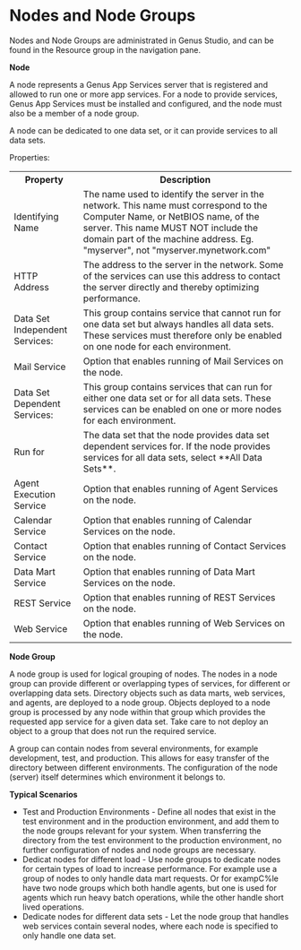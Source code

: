 # Nodes and Node Groups

Nodes and Node Groups are administrated in Genus Studio, and can be found in the Resource group in the navigation pane.  

**Node**  

A node represents a Genus App Services server that is registered and allowed to run one or more app services. For a node to provide services, Genus App Services must be installed and configured, and the node must also be a member of a node group.

A node can be dedicated to one data set, or it can provide services to all data sets.  

Properties:

<table style="WIDTH: 100%">

<tbody>

<tr>

<th>Property</th>

<th>Description</th>

</tr>

<tr>

<td>Identifying Name</td>

<td>The name used to identify the server in the network. This name must correspond to the Computer Name, or NetBIOS name, of the server. This name MUST NOT include the domain part of the machine address. Eg. "myserver", not "myserver.mynetwork.com"</td>

</tr>

<tr>

<td>HTTP Address</td>

<td>The address to the server in the network. Some of the services can use this address to contact the server directly and thereby optimizing performance.</td>

</tr>

<tr>

<td>Data Set Independent Services:</td>

<td>This group contains service that cannot run for one data set but always handles all data sets. These services must therefore only be enabled on one node for each environment.</td>

</tr>

<tr>

<td>Mail Service</td>

<td>Option that enables running of Mail Services on the node.</td>

</tr>

<tr>

<td>Data Set Dependent Services:</td>

<td>This group contains services that can run for either one data set or for all data sets. These services can be enabled on one or more nodes for each environment.</td>

</tr>

<tr>

<td>Run for</td>

<td>The data set that the node provides data set dependent services for. If the node provides services for all data sets, select **All Data Sets**.</td>

</tr>

<tr>

<td>Agent Execution Service</td>

<td>Option that enables running of Agent Services on the node.</td>

</tr>

<tr>

<td>Calendar Service</td>

<td>Option that enables running of Calendar Services on the node.</td>

</tr>

<tr>

<td>Contact Service</td>

<td>Option that enables running of Contact Services on the node.</td>

</tr>

<tr>

<td>Data Mart Service</td>

<td>Option that enables running of Data Mart Services on the node.</td>

</tr>

<tr>

<td>REST Service</td>

<td>Option that enables running of REST Services on the node.</td>

</tr>

<tr>

<td>Web Service</td>

<td>Option that enables running of Web Services on the node.</td>

</tr>

</tbody>

</table>

**Node Group**  

A node group is used for logical grouping of nodes. The nodes in a node group can provide different or overlapping types of services, for different or overlapping data sets. Directory objects such as data marts, web services, and agents, are deployed to a node group. Objects deployed to a node group is processed by any node within that group which provides the requested app service for a given data set. Take care to not deploy an object to a group that does not run the required service.

A group can contain nodes from several environments, for example development, test, and production. This allows for easy transfer of the directory between different environments. The configuration of the node (server) itself determines which environment it belongs to.  

**Typical Scenarios**

*   Test and Production Environments - Define all nodes that exist in the test environment and in the production environment, and add them to the node groups relevant for your system. When transferring the directory from the test environment to the production environment, no further configuration of nodes and node groups are necessary.
*   Dedicat nodes for different load - Use node groups to dedicate nodes for certain types of load to increase performance. For example use a group of nodes to only handle data mart requests. Or for exampC%le have two node groups which both handle agents, but one is used for agents which run heavy batch operations, while the other handle short lived operations.
*   Dedicate nodes for different data sets - Let the node group that handles web services contain several nodes, where each node is specified to only handle one data set.